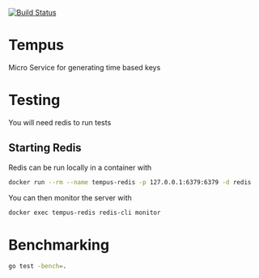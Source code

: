 [![Build Status](https://travis-ci.org/roundpartner/tempus.svg?branch=master)](https://travis-ci.org/roundpartner/tempus)

# Tempus
Micro Service for generating time based keys

# Testing
You will need redis to run tests
## Starting Redis
Redis can be run locally in a container with
```bash
docker run --rm --name tempus-redis -p 127.0.0.1:6379:6379 -d redis
```
You can then monitor the server with
```bash
docker exec tempus-redis redis-cli monitor
```
# Benchmarking
```bash
go test -bench=.
```
